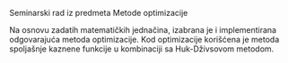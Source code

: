 Seminarski rad iz predmeta Metode optimizacije

Na osnovu zadatih matematičkih jednačina, izabrana je i implementirana odgovarajuća metoda optimizacije.
Kod optimizacije korišćena je metoda spoljašnje kaznene funkcije u kombinaciji sa Huk-Dživsovom metodom.
